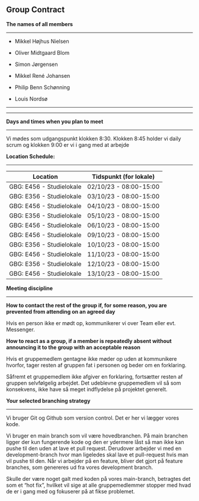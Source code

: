 ## Group Contract

  ****The names of all members****
  ___

-   Mikkel Højhus Nielsen
    
-   Oliver Midtgaard Blom
    
-   Simon Jørgensen
    
-   Mikkel René Johansen
    
-   Philip Benn Schønning
    
-   Louis Nordsø
    
___
  ---

**Days and times when you plan to meet**
___
Vi mødes som udgangspunkt klokken 8:30. Klokken 8:45 holder vi daily scrum og klokken 9:00 er vi i gang med at arbejde

  

**Location Schedule:**
___
| Location | Tidspunkt (for lokale) |
|--|--|
| GBG: E456 - Studielokale | 02/10/23 - 08:00-15:00 |
| GBG: E356 - Studielokale | 03/10/23 - 08:00-15:00 |
| GBG: E456 - Studielokale | 04/10/23 - 08:00-15:00 |
| GBG: E356 - Studielokale | 05/10/23 - 08:00-15:00 |
| GBG: E456 - Studielokale | 06/10/23 - 08:00-15:00 |
| GBG: E456 - Studielokale | 09/10/23 - 08:00-15:00 |
| GBG: E356 - Studielokale | 10/10/23 - 08:00-15:00 |
| GBG: E456 - Studielokale | 11/10/23 - 08:00-15:00 |
| GBG: E356 - Studielokale | 12/10/23 - 08:00-15:00 |
| GBG: E456 - Studielokale | 13/10/23 - 08:00-15:00 |


**Meeting discipline**
___

**How to contact the rest of the group if, for some reason, you are prevented from attending on an agreed day**

Hvis en person ikke er mødt op, kommunikerer vi over Team eller evt. Messenger.

  

**How to react as a group, if a member is repeatedly absent without announcing it to the group with an acceptable reason**

Hvis et gruppemedlem gentagne ikke møder op uden at kommunikere hvorfor, tager resten af gruppen fat i personen og beder om en forklaring.

Såfremt et gruppemedlem ikke afgiver en forklaring, fortsætter resten af gruppen selvfølgelig arbejdet. Det udeblevne gruppemedlem vil så som konsekvens, ikke have så meget indflydelse på projektet generelt.

  
  

**Your selected branching strategy**
___

Vi bruger Git og Github som version control. Det er her vi lægger vores kode.

Vi bruger en main branch som vil være hovedbranchen. På main branchen ligger der kun fungerende kode og den er ydermere låst så man ikke kan pushe til den uden at lave et pull request. Derudover arbejder vi med en development-branch hvor man ligeledes skal lave et pull-request hvis man vil pushe til den. Når vi arbejder på en feature, bliver det gjort på feature branches, som genereres ud fra vores development branch.

Skulle der være noget galt med koden på vores main-branch, betragtes det som et “hot fix”, hvilket vil sige at alle gruppemedlemmer stopper med hvad de er i gang med og fokuserer på at fikse problemet.

